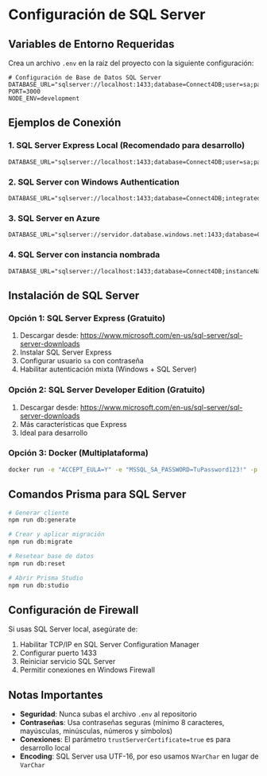 # Configuración de SQL Server

## Variables de Entorno Requeridas

Crea un archivo `.env` en la raíz del proyecto con la siguiente configuración:

```env
# Configuración de Base de Datos SQL Server
DATABASE_URL="sqlserver://localhost:1433;database=Connect4DB;user=sa;password=TuPassword123!;encrypt=true;trustServerCertificate=true"
PORT=3000
NODE_ENV=development
```

## Ejemplos de Conexión

### 1. SQL Server Express Local (Recomendado para desarrollo)
```env
DATABASE_URL="sqlserver://localhost:1433;database=Connect4DB;user=sa;password=TuPassword123!;encrypt=true;trustServerCertificate=true"
```

### 2. SQL Server con Windows Authentication
```env
DATABASE_URL="sqlserver://localhost:1433;database=Connect4DB;integratedSecurity=true;encrypt=true;trustServerCertificate=true"
```

### 3. SQL Server en Azure
```env
DATABASE_URL="sqlserver://servidor.database.windows.net:1433;database=Connect4DB;user=usuario@servidor;password=contraseña;encrypt=true"
```

### 4. SQL Server con instancia nombrada
```env
DATABASE_URL="sqlserver://localhost:1433;database=Connect4DB;instanceName=SQLEXPRESS;user=sa;password=TuPassword123!;encrypt=true;trustServerCertificate=true"
```

## Instalación de SQL Server

### Opción 1: SQL Server Express (Gratuito)
1. Descargar desde: https://www.microsoft.com/en-us/sql-server/sql-server-downloads
2. Instalar SQL Server Express
3. Configurar usuario `sa` con contraseña
4. Habilitar autenticación mixta (Windows + SQL Server)

### Opción 2: SQL Server Developer Edition (Gratuito)
1. Descargar desde: https://www.microsoft.com/en-us/sql-server/sql-server-downloads
2. Más características que Express
3. Ideal para desarrollo

### Opción 3: Docker (Multiplataforma)
```bash
docker run -e "ACCEPT_EULA=Y" -e "MSSQL_SA_PASSWORD=TuPassword123!" -p 1433:1433 --name sqlserver -d mcr.microsoft.com/mssql/server:2022-latest
```

## Comandos Prisma para SQL Server

```bash
# Generar cliente
npm run db:generate

# Crear y aplicar migración
npm run db:migrate

# Resetear base de datos
npm run db:reset

# Abrir Prisma Studio
npm run db:studio
```

## Configuración de Firewall

Si usas SQL Server local, asegúrate de:
1. Habilitar TCP/IP en SQL Server Configuration Manager
2. Configurar puerto 1433
3. Reiniciar servicio SQL Server
4. Permitir conexiones en Windows Firewall

## Notas Importantes

- **Seguridad**: Nunca subas el archivo `.env` al repositorio
- **Contraseñas**: Usa contraseñas seguras (mínimo 8 caracteres, mayúsculas, minúsculas, números y símbolos)
- **Conexiones**: El parámetro `trustServerCertificate=true` es para desarrollo local
- **Encoding**: SQL Server usa UTF-16, por eso usamos `NVarChar` en lugar de `VarChar` 
